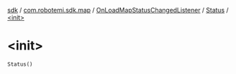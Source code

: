 [sdk](../../../index.md) / [com.robotemi.sdk.map](../../index.md) / [OnLoadMapStatusChangedListener](../index.md) / [Status](index.md) / [&lt;init&gt;](./-init-.md)

# &lt;init&gt;

`Status()`